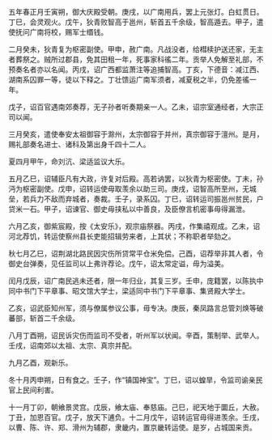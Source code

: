 五年春正月壬寅朔，御大庆殿受朝。庚戌，以广南用兵，罢上元张灯。白虹贯日。丁巳，会灵观火。戊午，狄青败智高于邕州，斩首五千余级，智高遁去。甲子，遣使抚问广南将校，赐军士缗钱。

二月癸未，狄青复为枢密副使。甲申，赦广南。凡战没者，给槥椟护送还家，无主者葬祭之。贼所过郡县，免其田租一年，死事家科徭二年。贡举人免解至礼部，不预奏名者亦以名闻。丙戌，诏广西都监萧注等追捕智高。丁亥，下德音：减江西、湖南系囚罪一等，徒以下释之。丁壮馈运广南军须者，减夏税之半，仍免差徭一年。

戊子，诏百官遇南郊奏荐，无子孙者听奏期亲一人。乙未，诏宗室通经者，大宗正司以闻。

三月癸亥，遣使奉安太祖御容于滁州，太宗御容于并州，真宗御容于澶州。是月，赐礼部奏名进士、诸科及第出身千四十二人。

夏四月甲午，命刘沆、梁适监议大乐。

五月乙巳，诏辅臣凡有大政，许复对后殿。高若讷罢，以狄青为枢密使。丁未，孙沔为枢密副使。戊申，诏转运使毋取羡余以助三司。庚戌，诏智高所至州，无城垒，若兵力不敌而弃城者，奏裁。壬子，录系囚。丁巳，诏转运司振邕州贫民，户贷米一石。甲子，诏谏官、御史毋挟私以中善良，及臣僚言机密事毋得漏泄。

六月乙亥，御紫宸殿，按《太安乐》，观宗庙祭器。丙戌，作集禧观成。乙未，诏河北荐饥，转运使察州县长吏能招辑劳来者，上其状；不称职者举劾之。

秋七月乙巳，诏荆湖北路民因灾伤所贷常平仓米免偿。己酉，诏荐举非其人者，令御史台弹奏，见任监司以上弗许荐论。戊午，诏太常定谥，毋为溢美。

闰月戊辰，诏广南民逃未还者，限一年归业，其复三岁。壬申，庞籍罢，以陈执中同中书门下平章事、昭文馆大学士，梁适同中书门下平章事、集贤殿大学士。

乙亥，诏武臣知州军，须与僚属参议公事，毋专决。庚辰，秦凤路言总管刘焕等破蕃部，斩首二千余级。

八月丁酉朔，诏民诉灾伤而监司不受者，听州军以状闻。辛酉，策制举、武举人。壬戌，诏南郊以太祖、太宗、真宗并配。

九月乙酉，观新乐。

冬十月丙申朔，日有食之。壬子，作“镇国神宝”。丁巳，诏以蝗旱，令监司谕亲民官上民间利害。

十一月丁卯，朝飨景灵宫。戊辰，飨太庙、奉慈庙。己巳，祀天地于圜丘，大赦。丁丑，加恩百官。戊子，放天下逋负。十二月戊午，诏转运官毋得进羡余。壬戌，以曹、陈、许、郑、滑州为辅郡，隶畿内，置京畿转运使。是岁，占城国来贡。